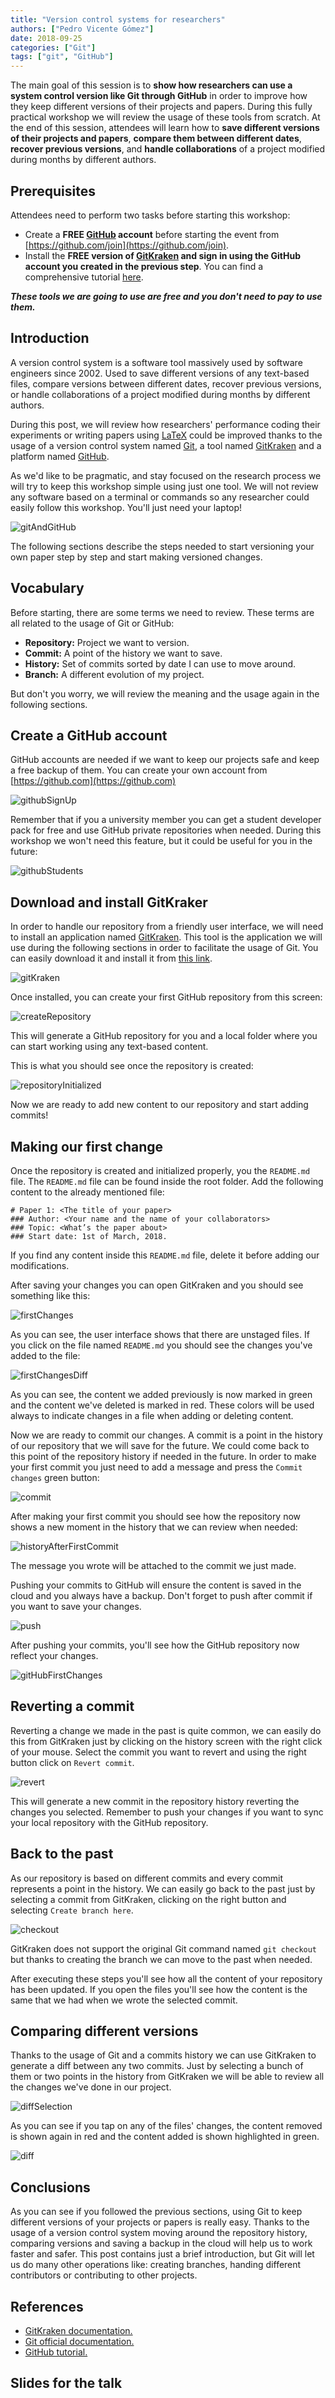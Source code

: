 ```yaml
---
title: "Version control systems for researchers"
authors: ["Pedro Vicente Gómez"]
date: 2018-09-25
categories: ["Git"]
tags: ["git", "GitHub"]
---
```


The main goal of this session is to **show how researchers can use a system control version like Git through GitHub** in order to improve how they keep different versions of their projects and papers. During this fully practical workshop we will review the usage of these tools from scratch. At the end of this session, attendees will learn how to **save different versions of their projects and papers**, **compare them between different dates**, **recover previous versions**, and **handle collaborations** of a project modified during months by different authors.

## Prerequisites

Attendees need to perform two tasks before starting this workshop:

* Create a **FREE [GitHub](http://github.com/) account** before starting the event from [https://github.com/join](https://github.com/join).
* Install the **FREE version of [GitKraken](https://www.gitkraken.com/) and sign in using the GitHub account you created in the previous step**. You can find a comprehensive tutorial [here](https://www.youtube.com/watch?v=o-Ce6XYlYr4).

***These tools we are going to use are free and you don't need to pay to use them.***

## Introduction

A version control system is a software tool massively used by software engineers since 2002. Used to save different versions of any text-based files, compare versions between different dates, recover previous versions, or handle collaborations of a project modified during months by different authors.

During this post, we will review how researchers' performance coding their experiments or writing papers using [LaTeX](https://www.latex-project.org) could be improved thanks to the usage of a version control system named [Git](https://git-scm.com/), a tool named [GitKraken](https://ww.gitkraken.com) and a platform named [GitHub](http://github.com/).

As we'd like to be pragmatic, and stay focused on the research process we will try to keep this workshop simple using just one tool. We will not review any software based on a terminal or commands so any researcher could easily follow this workshop. You'll just need your laptop!

![gitAndGitHub](/post/2018-09-25_files/gitAndGitHub.png)

The following sections describe the steps needed to start versioning your own paper step by step and start making versioned changes.

## Vocabulary

Before starting, there are some terms we need to review. These terms are all related to the usage of Git or GitHub:

* **Repository:** Project we want to version.
* **Commit:** A point of the history we want to save.
* **History:** Set of commits sorted by date I can use to move around.
* **Branch:** A different evolution of my project.

But don't you worry, we will review the meaning and the usage again in the following sections.

## Create a GitHub account

GitHub accounts are needed if we want to keep our projects safe and keep a free backup of them. You can create your own account from [https://github.com](https://github.com)

![githubSignUp](/post/2018-09-25_files/githubSignUp.png)

Remember that if you a university member you can get a student developer pack for free and use GitHub private repositories when needed. During this workshop we won't need this feature, but it could be useful for you in the future:

![githubStudents](/post/2018-09-25_files/githubStudents.png)

## Download and install GitKraker

In order to handle our repository from a friendly user interface, we will need to install an application named [GitKraken](https://www.gitkraken.com/). This tool is the application we will use during the following sections in order to facilitate the usage of Git. You can easily download it and install it from [this link](https://www.gitkraken.com/).

![gitKraken](/post/2018-09-25_files/gitKraken.png)

Once installed, you can create your first GitHub repository from this screen:

![createRepository](/post/2018-09-25_files/createRepository.png)

This will generate a GitHub repository for you and a local folder where you can start working using any text-based content.

This is what you should see once the repository is created:

![repositoryInitialized](/post/2018-09-25_files/repositoryInitialized.png)

Now we are ready to add new content to our repository and start adding commits!

## Making our first change

Once the repository is created and initialized properly, you the ``README.md`` file. The ``README.md`` file can be found inside the root folder. Add the following content to the already mentioned file:

```
# Paper 1: <The title of your paper>
### Author: <Your name and the name of your collaborators>
### Topic: <What’s the paper about>
### Start date: 1st of March, 2018.
```

If you find any content inside this ``README.md`` file, delete it before adding our modifications.

After saving your changes you can open GitKraken and you should see something like this:

![firstChanges](/post/2018-09-25_files/firstChanges.png)

As you can see, the user interface shows that there are unstaged files. If you click on the file named ``README.md`` you should see the changes you've added to the file:

![firstChangesDiff](/post/2018-09-25_files/firstChangesDiff.png)

As you can see, the content we added previously is now marked in green and the content we've deleted is marked in red. These colors will be used always to indicate changes in a file when adding or deleting content.

Now we are ready to commit our changes. A commit is a point in the history of our repository that we will save for the future. We could come back to this point of the repository history if needed in the future. In order to make your first commit you just need to add a message and press the ``Commit changes`` green button:

![commit](/post/2018-09-25_files/commit.png)

After making your first commit you should see how the repository now shows a new moment in the history that we can review when needed:

![historyAfterFirstCommit](/post/2018-09-25_files/historyAfterFirstCommit.png)

The message you wrote will be attached to the commit we just made.

Pushing your commits to GitHub will ensure the content is saved in the cloud and you always have a backup. Don't forget to push after commit if you want to save your changes.

![push](/post/2018-09-25_files/push.png)

After pushing your commits, you'll see how the GitHub repository now reflect your changes.

![gitHubFirstChanges](/post/2018-09-25_files/gitHubFirstChanges.png)

## Reverting a commit

Reverting a change we made in the past is quite common, we can easily do this from GitKraken just by clicking on the history screen with the right click of your mouse. Select the commit you want to revert and using the right button click on ``Revert commit``.

![revert](/post/2018-09-25_files/revert.png)

This will generate a new commit in the repository history reverting the changes you selected. Remember to push your changes if you want to sync your local repository with the GitHub repository.

## Back to the past

As our repository is based on different commits and every commit represents a point in the history. We can easily go back to the past just by selecting a commit from GitKraken, clicking on the right button and selecting ``Create branch here``.

![checkout](/post/2018-09-25_files/checkout.png)

GitKraken does not support the original Git command named ``git checkout`` but thanks to creating the branch we can move to the past when needed.

After executing these steps you'll see how all the content of your repository has been updated. If you open the files you'll see how the content is the same that we had when we wrote the selected commit.

## Comparing different versions

Thanks to the usage of Git and a commits history we can use GitKraken to generate a diff between any two commits. Just by selecting a bunch of them or two points in the history from GitKraken we will be able to review all the changes we've done in our project.

![diffSelection](/post/2018-09-25_files/diffSelection.png)

As you can see if you tap on any of the files' changes, the content removed is shown again in red and the content added is shown highlighted in green.

![diff](/post/2018-09-25_files/diff.png)

## Conclusions

As you can see if you followed the previous sections, using Git to keep different versions of your projects or papers is really easy. Thanks to the usage of a version control system moving around the repository history, comparing versions and saving a backup in the cloud will help us to work faster and safer. This post contains just a brief introduction, but Git will let us do many other operations like: creating branches, handing different contributors or contributing to other projects.

## References

* [GitKraken documentation.](https://support.gitkraken.com/)
* [Git official documentation.](https://git-scm.com/doc)
* [GitHub tutorial.](https://guides.github.com/activities/hello-world/)

## Slides for the talk

<script async class="speakerdeck-embed" data-id="edccb285bece4868b9df24823ce59ea4" data-ratio="1.77777777777778" src="//speakerdeck.com/assets/embed.js"></script>
